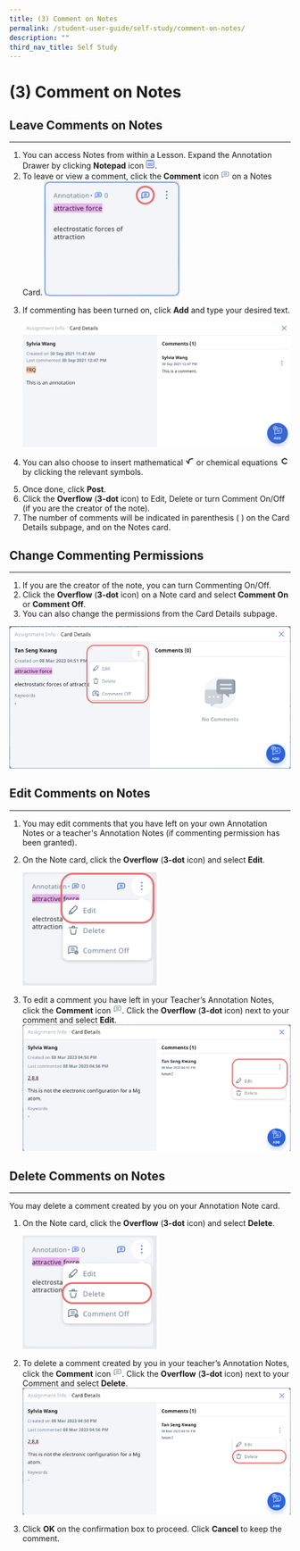 ```yaml
---
title: (3) Comment on Notes
permalink: /student-user-guide/self-study/comment-on-notes/
description: ""
third_nav_title: Self Study
---
```

<h1 id="-3-comment-on-notes">(3) Comment on Notes</h1>
<h2 id="leave-comments-on-notes">Leave Comments on Notes</h2>
<hr>
<ol>
<li>You can access Notes from within a Lesson. Expand the Annotation Drawer by clicking <strong>Notepad</strong> icon <img style="width:1rem; display: inline;" src="/images/Icons/Note.svg">.</li>
<li>To leave or view a comment, click the <strong>Comment</strong> icon <img style="width:1rem; display: inline;" src="/images/Icons/Comment.svg"> on a Notes Card. <img style="width: 50%;" src="/images/1Student/SS-Notes.png"></li>
<li><p>If commenting has been turned on, click <strong>Add</strong> and type your desired text.</p>
<p> <img src="/images/1Student/SS-Notes6.png"></p>
</li>
<li><p>You can also choose to insert mathematical <img style="width:1rem; display: inline;" src="/images/Icons/MathType.svg"> or chemical equations <img style="width:1rem; display: inline;" src="/images/Icons/ChemType.svg"> by clicking the relevant symbols.</p>
</li>
<li>Once done, click <strong>Post</strong>.</li>
<li>Click the <strong>Overflow</strong> (<strong>3-dot</strong> icon) to Edit, Delete or turn Comment On/Off (if you are the creator of the note).</li>
<li>The number of comments will be indicated in parenthesis ( ) on the Card Details subpage, and on the Notes card.</li>
</ol>
<h2 id="change-commenting-permissions">Change Commenting Permissions</h2>
<hr>
<ol>
<li>If you are the creator of the note, you can turn Commenting On/Off.</li>
<li>Click the <strong>Overflow</strong> (<strong>3-dot</strong> icon) on a Note card and select <strong>Comment On</strong> or <strong>Comment Off</strong>.</li>
<li>You can also change the permissions from the Card Details subpage.</li>
</ol>
<p><img src="/images/1Student/SS-Notes1.png"></p>
<h2 id="-edit-comments-on-notes-">Edit Comments on Notes</h2>
<hr>
<ol>
<li>You may edit comments that you have left on your own Annotation Notes or a teacher's Annotation Notes (if commenting permission has been granted).</li>
<li><p>On the Note card, click the <strong>Overflow</strong> (<strong>3-dot</strong> icon) and select <strong>Edit</strong>. </p>
<p> <img style="width: 50%;" src="/images/1Student/SS-Notes2.png"></p>
</li>
<li><p>To edit a comment you have left in your Teacher’s Annotation Notes, click the <strong>Comment</strong> icon <img style="width:1rem; display: inline;" src="/images/Icons/Comment.svg">. Click the <strong>Overflow</strong> (<strong>3-dot</strong> icon) next to your comment and select <strong>Edit</strong>.<img src="/images/1Student/SS-Notes3.png"></p>
</li>
</ol>
<h2 id="-delete-comments-on-notes-">Delete Comments on Notes</h2>
<hr>
<p>You may delete a comment created by you on your Annotation Note card.</p>
<ol>
<li><p>On the Note card, click the <strong>Overflow</strong> (<strong>3-dot</strong> icon) and select <strong>Delete</strong>. </p>
<p> <img style="width: 50%;" src="/images/1Student/SS-Notes4.png"></p>
</li>
<li><p>To delete a comment created by you in your teacher’s Annotation Notes, click the <strong>Comment</strong> icon <img style="width:1rem; display: inline;" src="/images/Icons/Comment.svg">. Click the <strong>Overflow</strong> (<strong>3-dot</strong> icon) next to your Comment and select <strong>Delete</strong>. <img src="/images/1Student/SS-Notes5.png"></p>
</li>
<li>Click <strong>OK</strong> on the confirmation box to proceed. Click <strong>Cancel</strong> to keep the comment.</li>
</ol>